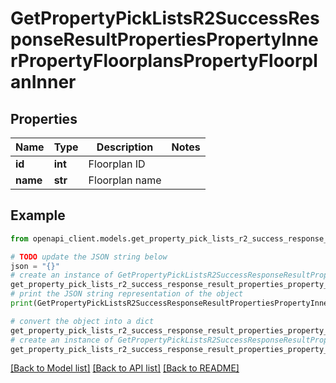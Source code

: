 # GetPropertyPickListsR2SuccessResponseResultPropertiesPropertyInnerPropertyFloorplansPropertyFloorplanInner


## Properties

Name | Type | Description | Notes
------------ | ------------- | ------------- | -------------
**id** | **int** | Floorplan ID | 
**name** | **str** | Floorplan name | 

## Example

```python
from openapi_client.models.get_property_pick_lists_r2_success_response_result_properties_property_inner_property_floorplans_property_floorplan_inner import GetPropertyPickListsR2SuccessResponseResultPropertiesPropertyInnerPropertyFloorplansPropertyFloorplanInner

# TODO update the JSON string below
json = "{}"
# create an instance of GetPropertyPickListsR2SuccessResponseResultPropertiesPropertyInnerPropertyFloorplansPropertyFloorplanInner from a JSON string
get_property_pick_lists_r2_success_response_result_properties_property_inner_property_floorplans_property_floorplan_inner_instance = GetPropertyPickListsR2SuccessResponseResultPropertiesPropertyInnerPropertyFloorplansPropertyFloorplanInner.from_json(json)
# print the JSON string representation of the object
print(GetPropertyPickListsR2SuccessResponseResultPropertiesPropertyInnerPropertyFloorplansPropertyFloorplanInner.to_json())

# convert the object into a dict
get_property_pick_lists_r2_success_response_result_properties_property_inner_property_floorplans_property_floorplan_inner_dict = get_property_pick_lists_r2_success_response_result_properties_property_inner_property_floorplans_property_floorplan_inner_instance.to_dict()
# create an instance of GetPropertyPickListsR2SuccessResponseResultPropertiesPropertyInnerPropertyFloorplansPropertyFloorplanInner from a dict
get_property_pick_lists_r2_success_response_result_properties_property_inner_property_floorplans_property_floorplan_inner_from_dict = GetPropertyPickListsR2SuccessResponseResultPropertiesPropertyInnerPropertyFloorplansPropertyFloorplanInner.from_dict(get_property_pick_lists_r2_success_response_result_properties_property_inner_property_floorplans_property_floorplan_inner_dict)
```
[[Back to Model list]](../README.md#documentation-for-models) [[Back to API list]](../README.md#documentation-for-api-endpoints) [[Back to README]](../README.md)


